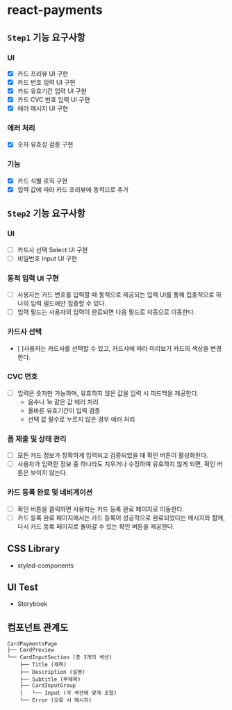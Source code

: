 # react-payments

## `Step1` 기능 요구사항

### UI

- [x] 카드 프리뷰 UI 구현
- [x] 카드 번호 입력 UI 구현
- [x] 카드 유효기간 입력 UI 구현
- [x] 카드 CVC 번호 입력 UI 구현
- [x] 에러 메시지 UI 구현

### 에러 처리

- [x] 숫자 유효성 검증 구현

### 기능

- [x] 카드 식별 로직 구현
- [x] 입력 값에 따라 카드 프리뷰에 동적으로 추가

## `Step2` 기능 요구사항

### UI

- [ ] 카드사 선택 Select UI 구현
- [ ] 비밀번호 Input UI 구현

### 동적 입력 UI 구현

- [ ] 사용자는 카드 번호를 입력할 때 동적으로 제공되는 입력 UI를 통해 집중적으로 하나의 입력 필드에만 집중할 수 있다.
- [ ] 입력 필드는 사용자의 입력이 완료되면 다음 필드로 자동으로 이동한다.

### 카드사 선택

- [ ]사용자는 카드사를 선택할 수 있고, 카드사에 따라 미리보기 카드의 색상을 변경한다.

### CVC 번호

- [ ] 입력은 숫자만 가능하며, 유효하지 않은 값을 입력 시 피드백을 제공한다.
  - 음수나 1e 같은 값 에러 처리
  - 올바른 유효기간이 입력 검증
  - 선택 값 필수로 누르지 않은 경우 에러 처리

### 폼 제출 및 상태 관리

- [ ] 모든 카드 정보가 정확하게 입력되고 검증되었을 때 확인 버튼이 활성화된다.
- [ ] 사용자가 입력한 정보 중 하나라도 지우거나 수정하여 유효하지 않게 되면, 확인 버튼은 보이지 않는다.

### 카드 등록 완료 및 네비게이션

- [ ] 확인 버튼을 클릭하면 사용자는 카드 등록 완료 페이지로 이동한다.
- [ ] 카드 등록 완료 페이지에서는 카드 등록이 성공적으로 완료되었다는 메시지와 함께, 다시 카드 등록 페이지로 돌아갈 수 있는 확인 버튼을 제공한다.

## CSS Library

- styled-components

## UI Test

- Storybook

## 컴포넌트 관계도

```
CardPaymentsPage
├── CardPreview
└── CardInputSection (총 3개의 섹션)
    ├── Title (제목)
    ├── Description (설명)
    ├── Subtitle (부제목)
    ├── CardInputGroup
    │   └── Input (각 섹션에 맞게 조합)
    └── Error (오류 시 메시지)
```

